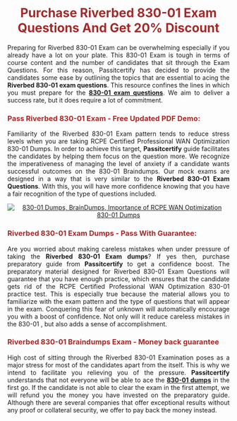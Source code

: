 <meta CHARSET="UTF-8"/>
<h1 style="color:brown;text-align:center;">Purchase Riverbed 830-01 Exam Questions And Get 20% Discount</h1>

<p style="text-align:justify">Preparing for Riverbed  830-01 Exam can be overwhelming especially if you already have a lot on your plate. This 830-01 Exam is tough in terms of course content and the number of candidates that sit through the Exam Questions. For this reason, Passitcertify has decided to provide the candidates some ease by outlining the topics that are essential to acing the <strong>Riverbed 830-01 exam questions</strong>. This resource confines the lines in which you must prepare for the <a href="https://www.passitcertify.com/riverbed/830-01-questions.html"><strong> 830-01 exam questions</strong></a>. We aim to deliver a success rate, but it does require a lot of commitment.</p>

<h3 style="color:brown;text-align:left;">Pass Riverbed 830-01 Exam - Free Updated PDF Demo:</h3>

<p style="text-align:justify">Familiarity of the Riverbed 830-01 Exam pattern tends to reduce stress levels when you are taking RCPE Certified Professional WAN Optimization 830-01 Dumps. In order to achieve this target, <strong>Passitcertify</strong> guide facilitates the candidates by helping them focus on the question more. We recognize the imperativeness of managing the level of anxiety if a candidate wants successful outcomes on the 830-01 Braindumps. Our mock exams are designed in a way that is very similar to the <strong>Riverbed 830-01 Exam Questions</strong>. With this, you will have more confidence knowing that you have a fair recognition of the type of questions included.</p>

<p style="text-align: center;"><a href="https://www.passitcertify.com/riverbed/830-01-questions.html" rel="NOFOLLOW"><img alt="830-01 Dumps, BrainDumps, Importance of RCPE WAN Optimization 830-01 Dumps" src="https://bit.ly/2ToUvun" /></a></p>

<h3 style="color:brown;text-align:left;">Riverbed 830-01 Exam Dumps - Pass With Guarantee:</h3>

<p style="text-align:justify">Are you worried about making careless mistakes when under pressure of taking the <strong>Riverbed 830-01 Exam dumps</strong>? If yes then, purchase preparatory guide from <strong>Passitcertify</strong> to get a confidence boost. The preparatory material designed for Riverbed 830-01 Exam Questions will guarantee that you have enough practice, which ensures that the candidate gets rid of the RCPE Certified Professional WAN Optimization 830-01 practice test. This is especially true because the material allows you to familiarize with the exam pattern and the type of questions that will appear in the exam. Conquering this fear of unknown will automatically encourage you with a boost of confidence. Not only will it reduce careless mistakes in the 830-01 , but also adds a sense of accomplishment.</p>

<h3 style="color:brown;text-align:left;">Riverbed 830-01 Braindumps Exam - Money back guarantee</h3>

<p style="text-align:justify">High cost of sitting through the Riverbed 830-01 Examination poses as a major stress for most of the candidates apart from the  itself. This is why we intend to facilitate you relieving you of the pressure. <strong>Passitcertify</strong> understands that not everyone will be able to ace the <strong><a href="https://www.passitcertify.com/riverbed/830-01-questions.html">830-01 dumps</a></strong> in the first go. If the candidate is not able to clear the exam in the first attempt, we will refund you the money you have invested on the preparatory guide. Although there are several companies that offer exceptional results without any proof or collateral security, we offer to pay back the money instead.</p>
